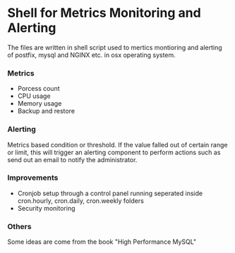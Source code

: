 # Shell for Metrics Monitoring and Alerting #

The files are written in shell script used to mertics montioring and alerting of postfix, mysql and NGINX etc. in osx operating system.

### Metrics
-   Porcess count
-   CPU usage
-   Memory usage
-   Backup and restore

### Alerting
Metrics based condition or threshold. If the value falled out of certain range or limit, this will trigger an alerting component to perform actions such as send out an email to notify the administrator. 

### Improvements
- Cronjob setup through a control panel running seperated inside cron.hourly, cron.daily, cron.weekly folders 
- Security monitoring

### Others
Some ideas are come from the book "High Performance MySQL"



